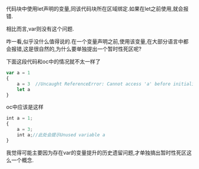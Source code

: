 代码块中使用let声明的变量,同该代码块所在区域绑定.如果在let之前使用,就会报错.

相比而言,var则没有这个问题.

咋一看,似乎没什么值得说的.在一个变量声明之前,使用该变量,在大部分语言中都会报错,这是很自然的,为什么要单独提出一个暂时性死区呢?

下面这段代码和oc中的情况就不太一样了

```javascript
var a = 1
{
    a = 3  //Uncaught ReferenceError: Cannot access 'a' before initialization
    let a
}
```

oc中应该是这样

```javascript
int a = 1;
{
	a = 3;
	int a;//此处会提示Unused variable a
}
```

我觉得可能主要因为存在var的变量提升的历史遗留问题,才单独搞出暂时性死区这么一个概念.